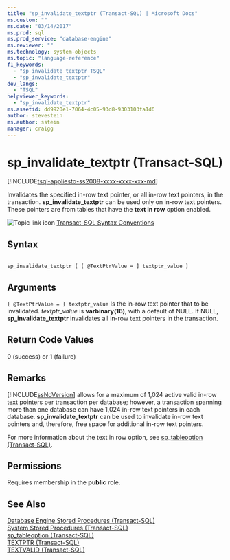 ```yaml
---
title: "sp_invalidate_textptr (Transact-SQL) | Microsoft Docs"
ms.custom: ""
ms.date: "03/14/2017"
ms.prod: sql
ms.prod_service: "database-engine"
ms.reviewer: ""
ms.technology: system-objects
ms.topic: "language-reference"
f1_keywords: 
  - "sp_invalidate_textptr_TSQL"
  - "sp_invalidate_textptr"
dev_langs: 
  - "TSQL"
helpviewer_keywords: 
  - "sp_invalidate_textptr"
ms.assetid: dd9920e1-7064-4c05-93d8-9303103fa1d6
author: stevestein
ms.author: sstein
manager: craigg
---
```

# sp_invalidate_textptr (Transact-SQL)
[!INCLUDE[tsql-appliesto-ss2008-xxxx-xxxx-xxx-md](../../includes/tsql-appliesto-ss2008-xxxx-xxxx-xxx-md.md)]

  Invalidates the specified in-row text pointer, or all in-row text pointers, in the transaction. **sp_invalidate_textptr** can be used only on in-row text pointers. These pointers are from tables that have the **text in row** option enabled.  
  
 ![Topic link icon](../../database-engine/configure-windows/media/topic-link.gif "Topic link icon") [Transact-SQL Syntax Conventions](../../t-sql/language-elements/transact-sql-syntax-conventions-transact-sql.md)  
  
## Syntax  
  
```  
  
sp_invalidate_textptr [ [ @TextPtrValue = ] textptr_value ]  
```  
  
## Arguments  
`[ @TextPtrValue = ] textptr_value`
 Is the in-row text pointer that to be invalidated. *textptr_value* is **varbinary(**16**)**, with a default of NULL. If NULL, **sp_invalidate_textptr** invalidates all in-row text pointers in the transaction.  
  
## Return Code Values  
 0 (success) or 1 (failure)  
  
## Remarks  
 [!INCLUDE[ssNoVersion](../../includes/ssnoversion-md.md)] allows for a maximum of 1,024 active valid in-row text pointers per transaction per database; however, a transaction spanning more than one database can have 1,024 in-row text pointers in each database. **sp_invalidate_textptr** can be used to invalidate in-row text pointers and, therefore, free space for additional in-row text pointers.  
  
 For more information about the text in row option, see [sp_tableoption &#40;Transact-SQL&#41;](../../relational-databases/system-stored-procedures/sp-tableoption-transact-sql.md).  
  
## Permissions  
 Requires membership in the **public** role.  
  
## See Also  
 [Database Engine Stored Procedures &#40;Transact-SQL&#41;](../../relational-databases/system-stored-procedures/database-engine-stored-procedures-transact-sql.md)   
 [System Stored Procedures &#40;Transact-SQL&#41;](../../relational-databases/system-stored-procedures/system-stored-procedures-transact-sql.md)   
 [sp_tableoption &#40;Transact-SQL&#41;](../../relational-databases/system-stored-procedures/sp-tableoption-transact-sql.md)   
 [TEXTPTR &#40;Transact-SQL&#41;](../../t-sql/functions/text-and-image-functions-textptr-transact-sql.md)   
 [TEXTVALID &#40;Transact-SQL&#41;](../../t-sql/functions/text-and-image-functions-textvalid-transact-sql.md)  
  
  
